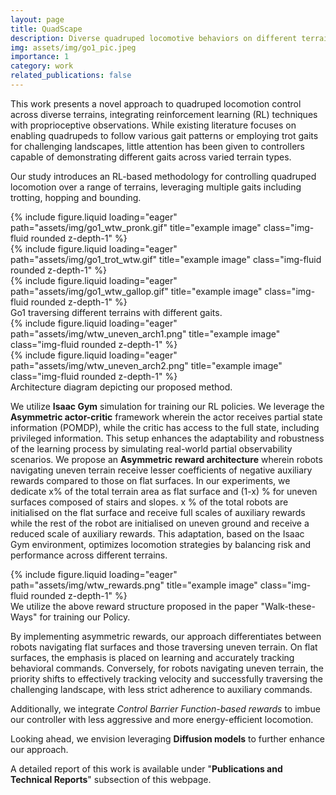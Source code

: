```yaml
---
layout: page
title: QuadScape
description: Diverse quadruped locomotive behaviors on different terrains
img: assets/img/go1_pic.jpeg
importance: 1
category: work
related_publications: false
---
```


This work presents a novel approach to quadruped locomotion control across diverse
terrains, integrating reinforcement learning (RL) techniques with proprioceptive
observations. While existing literature focuses on enabling quadrupeds to follow various gait
patterns or employing trot gaits for challenging landscapes, little attention has been given to
controllers capable of demonstrating different gaits across varied terrain types. 

Our study introduces an RL-based methodology for controlling quadruped locomotion over a range of
terrains, leveraging multiple gaits including trotting, hopping and bounding.

<div class="row">
    <div class="col-sm mt-3 mt-md-0">
        {% include figure.liquid loading="eager" path="assets/img/go1_wtw_pronk.gif" title="example image" class="img-fluid rounded z-depth-1" %}
    </div>
    <div class="col-sm mt-3 mt-md-0">
        {% include figure.liquid loading="eager" path="assets/img/go1_trot_wtw.gif" title="example image" class="img-fluid rounded z-depth-1" %}
    </div>
    <div class="col-sm mt-3 mt-md-0">
        {% include figure.liquid loading="eager" path="assets/img/go1_wtw_gallop.gif" title="example image" class="img-fluid rounded z-depth-1" %}
    </div>
</div>
<div class="caption">
    Go1 traversing different terrains with different gaits.
</div>
<div class="row">
    <div class="col-sm mt-3 mt-md-0">
        {% include figure.liquid loading="eager" path="assets/img/wtw_uneven_arch1.png" title="example image" class="img-fluid rounded z-depth-1" %}
    </div>
    <div class="col-sm mt-3 mt-md-0">
        {% include figure.liquid loading="eager" path="assets/img/wtw_uneven_arch2.png" title="example image" class="img-fluid rounded z-depth-1" %}
    </div>

</div>
<div class="caption">
    Architecture diagram depicting our proposed method.
</div>

We utilize **Isaac Gym** simulation for training our RL policies. We leverage the **Asymmetric actor-critic** framework wherein the actor receives
partial state information (POMDP), while the critic has access to the full state, including
privileged information. This setup enhances the adaptability and robustness of the learning
process by simulating real-world partial observability scenarios. We propose an **Asymmetric
reward architecture** wherein robots navigating uneven terrain receive lesser coefficients of
negative auxiliary rewards compared to those on flat surfaces. In our experiments, we dedicate x% of the total terrain area as flat surface and (1-x) % for
uneven surfaces composed of stairs and slopes. x % of the total robots are initialised on the flat
surface and receive full scales of auxiliary rewards while the rest of the robot are initialised on
uneven ground and receive a reduced scale of auxiliary rewards. This adaptation, based on the
Isaac Gym environment, optimizes locomotion strategies by balancing risk and performance
across different terrains. 

<div class="row">
    <div class="col-sm mt-3 mt-md-0">
        {% include figure.liquid loading="eager" path="assets/img/wtw_rewards.png" title="example image" class="img-fluid rounded z-depth-1" %}
    </div>
</div>
<div class="caption">
    We utilize the above reward structure proposed in the paper "Walk-these-Ways" for training our Policy.
</div>

By implementing asymmetric rewards, our approach differentiates between robots navigating
flat surfaces and those traversing uneven terrain. On flat surfaces, the emphasis is placed on
learning and accurately tracking behavioral commands. Conversely, for robots navigating uneven terrain, the priority shifts to effectively tracking
velocity and successfully traversing the challenging landscape, with less strict adherence to
auxiliary commands.

Additionally, we integrate _Control Barrier Function-based rewards_ to imbue our controller
with less aggressive and more energy-efficient locomotion.

Looking ahead, we envision leveraging **Diffusion models** to further enhance our approach.

A detailed report of this work is available under "**Publications and Technical Reports**" subsection of this webpage.
